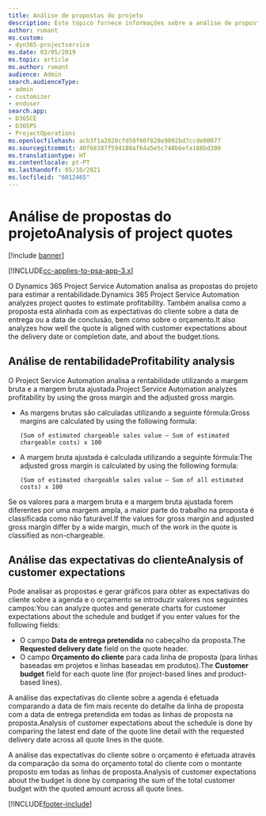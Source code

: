 ```yaml
---
title: Análise de propostas do projeto
description: Este tópico fornece informações sobre a análise de propostas do projeto.
author: rumant
ms.custom:
- dyn365-projectservice
ms.date: 03/05/2019
ms.topic: article
ms.author: rumant
audience: Admin
search.audienceType:
- admin
- customizer
- enduser
search.app:
- D365CE
- D365PS
- ProjectOperations
ms.openlocfilehash: acb3f1a2020cfd59f60f828e9092bd7ccde00077
ms.sourcegitcommit: 40f68387f594180af64a5e5c748b6efa188bd300
ms.translationtype: HT
ms.contentlocale: pt-PT
ms.lasthandoff: 05/10/2021
ms.locfileid: "6012465"
---
```

# <a name="analysis-of-project-quotes"></a><span data-ttu-id="923b8-103">Análise de propostas do projeto</span><span class="sxs-lookup"><span data-stu-id="923b8-103">Analysis of project quotes</span></span>

[!include [banner](../includes/psa-now-project-operations.md)]

[!INCLUDE[cc-applies-to-psa-app-3.x](../includes/cc-applies-to-psa-app-3x.md)]

<span data-ttu-id="923b8-104">O Dynamics 365 Project Service Automation analisa as propostas do projeto para estimar a rentabilidade.</span><span class="sxs-lookup"><span data-stu-id="923b8-104">Dynamics 365 Project Service Automation analyzes project quotes to estimate profitability.</span></span> <span data-ttu-id="923b8-105">Também analisa como a proposta está alinhada com as expectativas do cliente sobre a data de entrega ou a data de conclusão, bem como sobre o orçamento.</span><span class="sxs-lookup"><span data-stu-id="923b8-105">It also analyzes how well the quote is aligned with customer expectations about the delivery date or completion date, and about the budget.tions.</span></span>

## <a name="profitability-analysis"></a><span data-ttu-id="923b8-106">Análise de rentabilidade</span><span class="sxs-lookup"><span data-stu-id="923b8-106">Profitability analysis</span></span>

<span data-ttu-id="923b8-107">O Project Service Automation analisa a rentabilidade utilizando a margem bruta e a margem bruta ajustada.</span><span class="sxs-lookup"><span data-stu-id="923b8-107">Project Service Automation analyzes profitability by using the gross margin and the adjusted gross margin.</span></span>

- <span data-ttu-id="923b8-108">As margens brutas são calculadas utilizando a seguinte fórmula:</span><span class="sxs-lookup"><span data-stu-id="923b8-108">Gross margins are calculated by using the following formula:</span></span>

  `
    (Sum of estimated chargeable sales value – Sum of estimated chargeable costs) x 100
  `
- <span data-ttu-id="923b8-109">A margem bruta ajustada é calculada utilizando a seguinte fórmula:</span><span class="sxs-lookup"><span data-stu-id="923b8-109">The adjusted gross margin is calculated by using the following formula:</span></span>

  `
    (Sum of estimated chargeable sales value – Sum of all estimated costs) x 100
  `

<span data-ttu-id="923b8-110">Se os valores para a margem bruta e a margem bruta ajustada forem diferentes por uma margem ampla, a maior parte do trabalho na proposta é classificada como não faturável.</span><span class="sxs-lookup"><span data-stu-id="923b8-110">If the values for gross margin and adjusted gross margin differ by a wide margin, much of the work in the quote is classified as non-chargeable.</span></span>

## <a name="analysis-of-customer-expectations"></a><span data-ttu-id="923b8-111">Análise das expectativas do cliente</span><span class="sxs-lookup"><span data-stu-id="923b8-111">Analysis of customer expectations</span></span>

<span data-ttu-id="923b8-112">Pode analisar as propostas e gerar gráficos para obter as expectativas do cliente sobre a agenda e o orçamento se introduzir valores nos seguintes campos:</span><span class="sxs-lookup"><span data-stu-id="923b8-112">You can analyze quotes and generate charts for customer expectations about the schedule and budget if you enter values for the following fields:</span></span>

- <span data-ttu-id="923b8-113">O campo **Data de entrega pretendida** no cabeçalho da proposta.</span><span class="sxs-lookup"><span data-stu-id="923b8-113">The **Requested delivery date** field on the quote header.</span></span>
- <span data-ttu-id="923b8-114">O campo **Orçamento do cliente** para cada linha de proposta (para linhas baseadas em projetos e linhas baseadas em produtos).</span><span class="sxs-lookup"><span data-stu-id="923b8-114">The **Customer budget** field for each quote line (for project-based lines and product-based lines).</span></span>

<span data-ttu-id="923b8-115">A análise das expectativas do cliente sobre a agenda é efetuada comparando a data de fim mais recente do detalhe da linha de proposta com a data de entrega pretendida em todas as linhas de proposta na proposta.</span><span class="sxs-lookup"><span data-stu-id="923b8-115">Analysis of customer expectations about the schedule is done by comparing the latest end date of the quote line detail with the requested delivery date across all quote lines in the quote.</span></span>

<span data-ttu-id="923b8-116">A análise das expectativas do cliente sobre o orçamento é efetuada através da comparação da soma do orçamento total do cliente com o montante proposto em todas as linhas de proposta.</span><span class="sxs-lookup"><span data-stu-id="923b8-116">Analysis of customer expectations about the budget is done by comparing the sum of the total customer budget with the quoted amount across all quote lines.</span></span>


[!INCLUDE[footer-include](../includes/footer-banner.md)]